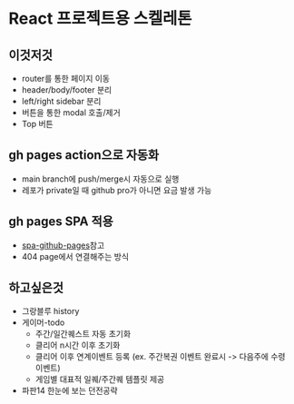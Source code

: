 # React 프로젝트용 스켈레톤

## 이것저것

-   router를 통한 페이지 이동
-   header/body/footer 분리
-   left/right sidebar 분리
-   버튼을 통한 modal 호출/제거
-   Top 버튼

## gh pages action으로 자동화

-   main branch에 push/merge시 자동으로 실행
-   레포가 private일 때 github pro가 아니면 요금 발생 가능

## gh pages SPA 적용

-   [spa-github-pages](https://github.com/rafgraph/spa-github-pages)참고
-   404 page에서 연결해주는 방식

## 하고싶은것

-   그랑블루 history
-   게이머-todo
    -   주간/일간퀘스트 자동 초기화
    -   클리어 n시간 이후 초기화
    -   클리어 이후 연계이벤트 등록 (ex. 주간복권 이벤트 완료시 -> 다음주에 수령 이벤트)
    -   게임별 대표적 일퀘/주간퀘 템플릿 제공
-   파판14 한눈에 보는 던전공략
